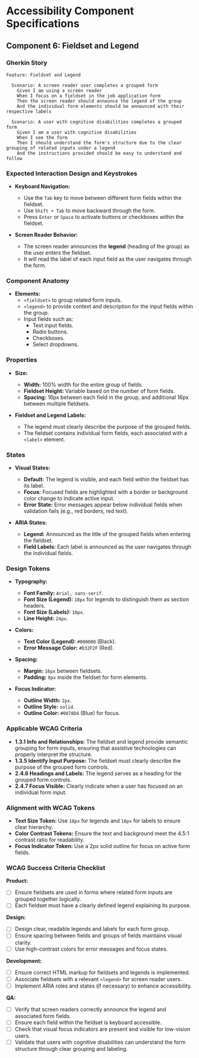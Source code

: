 
# Accessibility Component Specifications

## Component 6: Fieldset and Legend

### Gherkin Story

```gherkin
Feature: Fieldset and Legend

  Scenario: A screen reader user completes a grouped form
    Given I am using a screen reader
    When I focus on a fieldset in the job application form
    Then the screen reader should announce the legend of the group
    And the individual form elements should be announced with their respective labels

  Scenario: A user with cognitive disabilities completes a grouped form
    Given I am a user with cognitive disabilities
    When I see the form
    Then I should understand the form's structure due to the clear grouping of related inputs under a legend
    And the instructions provided should be easy to understand and follow
```

### Expected Interaction Design and Keystrokes

- **Keyboard Navigation:**
  - Use the `Tab` key to move between different form fields within the fieldset.
  - Use `Shift + Tab` to move backward through the form.
  - Press `Enter` or `Space` to activate buttons or checkboxes within the fieldset.

- **Screen Reader Behavior:**
  - The screen reader announces the **legend** (heading of the group) as the user enters the fieldset.
  - It will read the label of each input field as the user navigates through the form.

### Component Anatomy

- **Elements:**
  - `<fieldset>` to group related form inputs.
  - `<legend>` to provide context and description for the input fields within the group.
  - Input fields such as:
    - Text input fields.
    - Radio buttons.
    - Checkboxes.
    - Select dropdowns.

### Properties

- **Size:**
  - **Width:** 100% width for the entire group of fields.
  - **Fieldset Height:** Variable based on the number of form fields.
  - **Spacing:** 16px between each field in the group, and additional 16px between multiple fieldsets.

- **Fieldset and Legend Labels:**
  - The legend must clearly describe the purpose of the grouped fields.
  - The fieldset contains individual form fields, each associated with a `<label>` element.

### States

- **Visual States:**
  - **Default:** The legend is visible, and each field within the fieldset has its label.
  - **Focus:** Focused fields are highlighted with a border or background color change to indicate active input.
  - **Error State:** Error messages appear below individual fields when validation fails (e.g., red borders, red text).

- **ARIA States:**
  - **Legend:** Announced as the title of the grouped fields when entering the fieldset.
  - **Field Labels:** Each label is announced as the user navigates through the individual fields.

### Design Tokens

- **Typography:**
  - **Font Family:** `Arial, sans-serif`.
  - **Font Size (Legend):** `18px` for legends to distinguish them as section headers.
  - **Font Size (Labels):** `16px`.
  - **Line Height:** `24px`.

- **Colors:**
  - **Text Color (Legend):** `#000000` (Black).
  - **Error Message Color:** `#D32F2F` (Red).

- **Spacing:**
  - **Margin:** `16px` between fieldsets.
  - **Padding:** `8px` inside the fieldset for form elements.

- **Focus Indicator:**
  - **Outline Width:** `2px`.
  - **Outline Style:** `solid`.
  - **Outline Color:** `#0078D4` (Blue) for focus.

### Applicable WCAG Criteria

- **1.3.1 Info and Relationships:** The fieldset and legend provide semantic grouping for form inputs, ensuring that assistive technologies can properly interpret the structure.
- **1.3.5 Identify Input Purpose:** The fieldset must clearly describe the purpose of the grouped form controls.
- **2.4.6 Headings and Labels:** The legend serves as a heading for the grouped form controls.
- **2.4.7 Focus Visible:** Clearly indicate when a user has focused on an individual form input.

### Alignment with WCAG Tokens

- **Text Size Token:** Use `18px` for legends and `16px` for labels to ensure clear hierarchy.
- **Color Contrast Tokens:** Ensure the text and background meet the 4.5:1 contrast ratio for readability.
- **Focus Indicator Token:** Use a 2px solid outline for focus on active form fields.

### WCAG Success Criteria Checklist

**Product:**

- [ ] Ensure fieldsets are used in forms where related form inputs are grouped together logically.
- [ ] Each fieldset must have a clearly defined legend explaining its purpose.

**Design:**

- [ ] Design clear, readable legends and labels for each form group.
- [ ] Ensure spacing between fields and groups of fields maintains visual clarity.
- [ ] Use high-contrast colors for error messages and focus states.

**Development:**

- [ ] Ensure correct HTML markup for fieldsets and legends is implemented.
- [ ] Associate fieldsets with a relevant `<legend>` for screen reader users.
- [ ] Implement ARIA roles and states (if necessary) to enhance accessibility.

**QA:**

- [ ] Verify that screen readers correctly announce the legend and associated form fields.
- [ ] Ensure each field within the fieldset is keyboard accessible.
- [ ] Check that visual focus indicators are present and visible for low-vision users.
- [ ] Validate that users with cognitive disabilities can understand the form structure through clear grouping and labeling.
